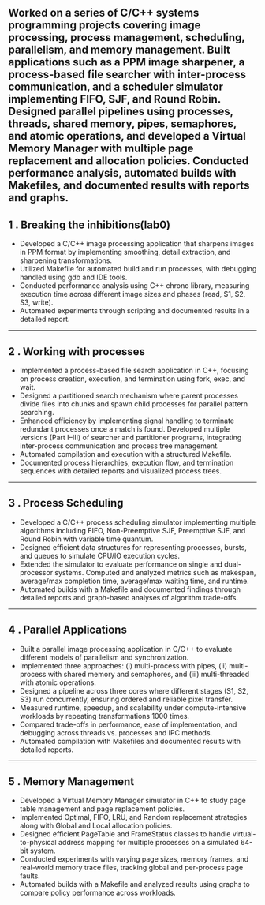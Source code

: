 Worked on a series of C/C++ systems programming projects covering image processing, process management, scheduling, parallelism, and memory management. Built applications such as a PPM image sharpener, a process-based file searcher with inter-process communication, and a scheduler simulator implementing FIFO, SJF, and Round Robin. Designed parallel pipelines using processes, threads, shared memory, pipes, semaphores, and atomic operations, and developed a Virtual Memory Manager with multiple page replacement and allocation policies. Conducted performance analysis, automated builds with Makefiles, and documented results with reports and graphs.
---

## 1 . Breaking the inhibitions(lab0)
- Developed a C/C++ image processing application that sharpens images in PPM format by implementing smoothing, detail extraction, and sharpening transformations.
- Utilized Makefile for automated build and run processes, with debugging handled using gdb and IDE tools.
- Conducted performance analysis using C++ chrono library, measuring execution time across different image sizes and phases (read, S1, S2, S3, write).
- Automated experiments through scripting and documented results in a detailed report.

---

## 2 . Working with processes

- Implemented a process-based file search application in C++, focusing on process creation, execution, and termination using fork, exec, and wait. 
- Designed a partitioned search mechanism where parent processes divide files into chunks and spawn child processes for parallel pattern searching. 
- Enhanced efficiency by implementing signal handling to terminate redundant processes once a match is found. Developed multiple versions (Part I–III) of searcher and partitioner programs, integrating inter-process communication and process tree management. 
- Automated compilation and execution with a structured Makefile. 
- Documented process hierarchies, execution flow, and termination sequences with detailed reports and visualized process trees.

---

## 3 . Process Scheduling

- Developed a C/C++ process scheduling simulator implementing multiple algorithms including FIFO, Non-Preemptive SJF, Preemptive SJF, and Round Robin with variable time quantum.
- Designed efficient data structures for representing processes, bursts, and queues to simulate CPU/IO execution cycles.
- Extended the simulator to evaluate performance on single and dual-processor systems. Computed and analyzed metrics such as makespan, average/max completion time, average/max waiting time, and runtime.
- Automated builds with a Makefile and documented findings through detailed reports and graph-based analyses of algorithm trade-offs.

---

## 4 . Parallel Applications

- Built a parallel image processing application in C/C++ to evaluate different models of parallelism and synchronization.
- Implemented three approaches: (i) multi-process with pipes, (ii) multi-process with shared memory and semaphores, and (iii) multi-threaded with atomic operations.
- Designed a pipeline across three cores where different stages (S1, S2, S3) run concurrently, ensuring ordered and reliable pixel transfer.
- Measured runtime, speedup, and scalability under compute-intensive workloads by repeating transformations 1000 times.
- Compared trade-offs in performance, ease of implementation, and debugging across threads vs. processes and IPC methods.
- Automated compilation with Makefiles and documented results with detailed reports.

---

## 5 . Memory Management

- Developed a Virtual Memory Manager simulator in C++ to study page table management and page replacement policies.
- Implemented Optimal, FIFO, LRU, and Random replacement strategies along with Global and Local allocation policies.
- Designed efficient PageTable and FrameStatus classes to handle virtual-to-physical address mapping for multiple processes on a simulated 64-bit system.
- Conducted experiments with varying page sizes, memory frames, and real-world memory trace files, tracking global and per-process page faults.
- Automated builds with a Makefile and analyzed results using graphs to compare policy performance across workloads.
